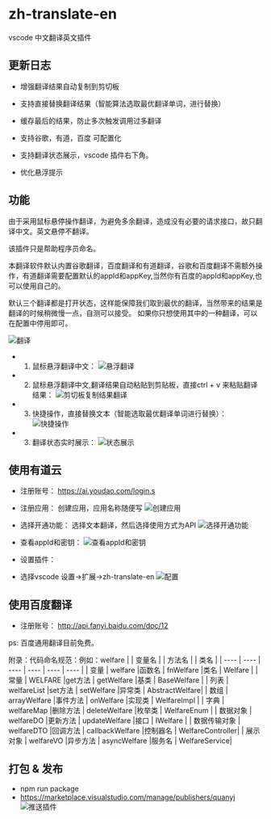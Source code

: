 # zh-translate-en
vscode 中文翻译英文插件

## 更新日志
- 增强翻译结果自动复制到剪切板

- 支持直接替换翻译结果（智能算法选取最优翻译单词，进行替换）

- 缓存最后的结果，防止多次触发调用过多翻译

- 支持谷歌，有道，百度 可配置化

- 支持翻译状态展示，vscode 插件右下角。
  
- 优化悬浮提示
## 功能

由于采用鼠标悬停操作翻译，为避免多余翻译，造成没有必要的请求接口，故只翻译中文。英文悬停不翻译。

该插件只是帮助程序员命名。

本翻译软件默认内置谷歌翻译，百度翻译和有道翻译，谷歌和百度翻译不需额外操作，有道翻译需要配置默认的appId和appKey,当然你有百度的appId和appKey,也可以使用自己的。

默认三个翻译都是打开状态，这样能保障我们取到最优的翻译，当然带来的结果是翻译的时候稍微慢一点，自测可以接受。
如果你只想使用其中的一种翻译，可以在配置中停用即可。

![翻译](截图/v4.gif)


- 1. 鼠标悬浮翻译中文：
![悬浮翻译](截图/v1.gif)

- 2. 鼠标悬浮翻译中文,翻译结果自动粘贴到剪贴板，直接ctrl + v 来粘贴翻译结果：
![剪切板复制结果翻译](截图/v2.gif)

- 3. 快捷操作，直接替换文本（智能选取最优翻译单词进行替换）：
![快捷操作](截图/v3.gif)

- 3. 翻译状态实时展示：
![状态展示](截图/v5.png)

## 使用有道云

- 注册账号：
https://ai.youdao.com/login.s

- 注册应用：
创建应用，应用名称随便写
![创建应用](截图/yd1.png)

- 选择开通功能：
选择文本翻译，然后选择使用方式为API
![选择开通功能](截图/yd2.png)
- 查看appId和密钥：
  ![查看appId和密钥](截图/yd3.png)
- 设置插件：
- 选择vscode 设置->扩展->zh-translate-en
 ![配置](截图/yd45.png)


## 使用百度翻译
- 注册账号：
http://api.fanyi.baidu.com/doc/12

ps: 百度通用翻译目前免费。



附录：代码命名规范：例如：welfare
|         | 变量名          |           | 方法名  |        | 类名  |
|  ----   | ----           |  ----     | ----   |  ----  | ----  |
| 变量     | welfare        |函数名      | fnWelfare  |类名     | Welfare |
| 常量     | WELFARE        |get方法     | getWelfare  |基类     | BaseWelfare |
| 列表     | welfareList    |set方法      | setWelfare  |异常类     | AbstractWelfare|
| 数组     | arrayWelfare   |事件方法     | onWelfare  |实现类     | WelfareImpl |
| 字典     | welfareMap   |删除方法     | deleteWelfare  |枚举类     | WelfareEnum |
| 数据对象     | welfareDO   |更新方法     | updateWelfare  |接口     | IWelfare |
| 数据传输对象     | welfareDTO   |回调方法     | callbackWelfare  |控制器名     | WelfareController|
| 展示对象     | welfareVO   |异步方法     | asyncWelfare  |服务名     | WelfareService|


## 打包 & 发布
- npm run package
- https://marketplace.visualstudio.com/manage/publishers/quanyj
 ![推送插件](截图/push.png)







